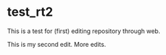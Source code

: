 # test_rt2

This is a test for (first) editing repository through web.

This is my second edit. More edits.
